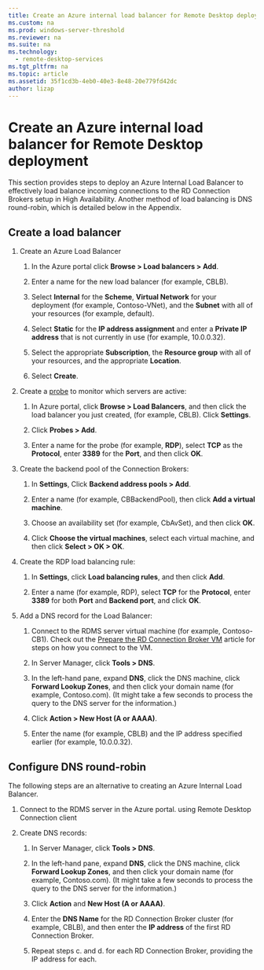 ```yaml
---
title: Create an Azure internal load balancer for Remote Desktop deployment
ms.custom: na
ms.prod: windows-server-threshold
ms.reviewer: na
ms.suite: na
ms.technology: 
  - remote-desktop-services
ms.tgt_pltfrm: na
ms.topic: article
ms.assetid: 35f1cd3b-4eb0-40e3-8e48-20e779fd42dc
author: lizap
---
```

# Create an Azure internal load balancer for Remote Desktop deployment
This section provides steps to deploy an Azure Internal Load Balancer to effectively load balance incoming connections to the RD Connection Brokers setup in High Availability. Another method of load balancing is DNS round-robin, which is detailed below in the Appendix.   
  
## Create a load balancer  
1. Create an Azure Load Balancer   
  
      1. In the Azure portal click **Browse > Load balancers > Add**.   
  
      2. Enter a name for the new load balancer (for example, CBLB).   
  
      3. Select **Internal** for the **Scheme**, **Virtual Network** for your deployment (for example, Contoso-VNet), and the **Subnet** with all of your resources (for example, default).   
  
      4. Select **Static** for the **IP address assignment** and enter a **Private IP address** that is not currently in use (for example, 10.0.0.32).   
  
      5. Select the appropriate **Subscription**, the **Resource group** with all of your resources, and the appropriate **Location**.   
  
      6. Select **Create**.   
  
2. Create a [probe](https://azure.microsoft.com/documentation/articles/load-balancer-custom-probe-overview/) to monitor which servers are active:   
  
      1. In Azure portal, click **Browse > Load Balancers**, and then click the load balancer you just created, (for example, CBLB). Click **Settings**.   
  
      2. Click **Probes > Add**.   
  
      3. Enter a name for the probe (for example, **RDP**), select **TCP** as the **Protocol**, enter **3389** for the **Port**, and then click **OK**.   
  
3. Create the backend pool of the Connection Brokers:   
  
      1. In **Settings**, Click **Backend address pools > Add**.   
  
      2. Enter a name (for example, CBBackendPool), then click **Add a virtual machine**.  
        
      3. Choose an availability set (for example, CbAvSet), and then click **OK**.   
  
      3. Click **Choose the virtual machines**, select each virtual machine, and then click **Select > OK > OK**.   
  
4. Create the RDP load balancing rule:   
  
      1. In **Settings**, click **Load balancing rules**, and then click **Add**.   
  
      2. Enter a name (for example, RDP), select **TCP** for the **Protocol**, enter **3389** for both **Port** and **Backend port**, and click **OK**.   
  
5. Add a DNS record for the Load Balancer:   
  
      1. Connect to the RDMS server virtual machine (for example, Contoso-CB1). Check out the [Prepare the RD Connection Broker VM](Prepare-the-RD-Connection-Broker-VM-for-Remote-Desktop.md) article for steps on how you connect to the VM.   
  
      2. In Server Manager, click **Tools > DNS**.   
  
      3. In the left-hand pane, expand **DNS**, click the DNS machine, click **Forward Lookup Zones**, and then click your domain name (for example, Contoso.com). (It might take a few seconds to process the query to the DNS server for the information.)  
  
      4. Click **Action > New Host (A or AAAA)**.   
  
      9. Enter the name (for example, CBLB) and the IP address specified earlier (for example, 10.0.0.32).   
  
## Configure DNS round-robin  
  
The following steps are an alternative to creating an Azure Internal Load Balancer.   
  
1. Connect to the RDMS server in the Azure portal. using Remote Desktop Connection client   
2. Create DNS records:   
  
      1. In Server Manager, click **Tools > DNS**.   
  
      2. In the left-hand pane, expand **DNS**, click the DNS machine, click **Forward Lookup Zones**, and then click your domain name (for example, Contoso.com). (It might take a few seconds to process the query to the DNS server for the information.)  
  
      3. Click **Action** and **New Host (A or AAAA)**.   
  
      4. Enter the **DNS Name** for the RD Connection Broker cluster (for example, CBLB), and then enter the **IP address** of the first RD Connection Broker.   
  
      5. Repeat steps c. and d. for each RD Connection Broker, providing the IP address for each.   
